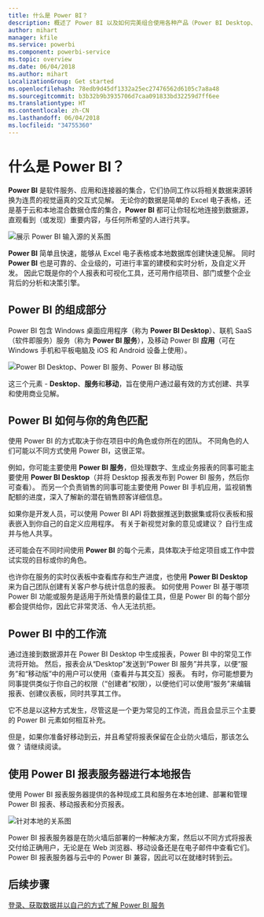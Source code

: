 ```yaml
---
title: 什么是 Power BI？
description: 概述了 Power BI 以及如何完美组合使用各种产品（Power BI Desktop、Power BI 服务、Power BI 移动版、报表服务器、Power BI Embedded）。
author: mihart
manager: kfile
ms.service: powerbi
ms.component: powerbi-service
ms.topic: overview
ms.date: 06/04/2018
ms.author: mihart
LocalizationGroup: Get started
ms.openlocfilehash: 78edb9d45df1332a25ec27476562d6105c7a8a48
ms.sourcegitcommit: b3b32b9b3935706d7caa091833bd32259d7ff6ee
ms.translationtype: HT
ms.contentlocale: zh-CN
ms.lasthandoff: 06/04/2018
ms.locfileid: "34755360"
---
```

# <a name="what-is-power-bi"></a>什么是 Power BI？
**Power BI** 是软件服务、应用和连接器的集合，它们协同工作以将相关数据来源转换为连贯的视觉逼真的交互式见解。 无论你的数据是简单的 Excel 电子表格，还是基于云和本地混合数据仓库的集合，**Power BI** 都可让你轻松地连接到数据源，直观看到（或发现）重要内容，与任何所希望的人进行共享。

![展示 Power BI 输入源的关系图](media/power-bi-overview/power-bi-input.png)

**Power BI** 简单且快速，能够从 Excel 电子表格或本地数据库创建快速见解。 同时 **Power BI** 也是可靠的、企业级的，可进行丰富的建模和实时分析，及自定义开发。 因此它既是你的个人报表和可视化工具，还可用作组项目、部门或整个企业背后的分析和决策引擎。

## <a name="the-parts-of-power-bi"></a>Power BI 的组成部分
Power BI 包含 Windows 桌面应用程序（称为 **Power BI Desktop**）、联机 SaaS（软件即服务）服务（称为 **Power BI 服务**），及移动 Power BI **应用**（可在 Windows 手机和平板电脑及 iOS 和 Android 设备上使用）。

![Power BI Desktop、Power BI 服务、Power BI 移动版](media/power-bi-overview/power-bi-blocks.png)

这三个元素 - **Desktop**、**服务**和**移动**，旨在使用户通过最有效的方式创建、共享和使用商业见解。

## <a name="how-power-bi-matches-your-role"></a>Power BI 如何与你的角色匹配
使用 Power BI 的方式取决于你在项目中的角色或你所在的团队。 不同角色的人们可能以不同方式使用 Power BI，这很正常。

例如，你可能主要使用 **Power BI 服务**，但处理数字、生成业务报表的同事可能主要使用 **Power BI Desktop**（并将 Desktop 报表发布到 Power BI 服务，然后你可查看）。 而另一个负责销售的同事可能主要使用 Power BI 手机应用，监视销售配额的进度，深入了解新的潜在销售顾客详细信息。

如果你是开发人员，可以使用 Power BI API 将数据推送到数据集或将仪表板和报表嵌入到你自己的自定义应用程序。 有关于新视觉对象的意见或建议？ 自行生成并与他人共享。  

还可能会在不同时间使用 **Power BI** 的每个元素，具体取决于给定项目或工作中尝试实现的目标或你的角色。

也许你在服务的实时仪表板中查看库存和生产进度，也使用 **Power BI Desktop** 来为自己团队创建有关客户参与统计信息的报表。 如何使用 Power BI 基于哪项 Power BI 功能或服务是适用于所处情景的最佳工具，但是 Power BI 的每个部分都会提供给你，因此它非常灵活、令人无法抗拒。

## <a name="the-flow-of-work-in-power-bi"></a>Power BI 中的工作流
通过连接到数据源并在 Power BI Desktop 中生成报表，Power BI 中的常见工作流将开始。 然后，报表会从“Desktop”发送到“Power BI 服务”并共享，以便“服务”和“移动版”中的用户可以使用（查看并与其交互）报表。
有时，你可能想要为同事提供类似于你自己的权限（“创建者”权限），以便他们可以使用“服务”来编辑报表、创建仪表板，同时共享其工作。

它不总是以这种方式发生，尽管这是一个更为常见的工作流，而且会显示三个主要的 Power BI 元素如何相互补充。

但是，如果你准备好移动到云，并且希望将报表保留在企业防火墙后，那该怎么做？  请继续阅读。

## <a name="on-premises-reporting-with-power-bi-report-server"></a>使用 Power BI 报表服务器进行本地报告
使用 Power BI 报表服务器提供的各种现成工具和服务在本地创建、部署和管理 Power BI 报表、移动报表和分页报表。

![针对本地的关系图](media/power-bi-overview/power-bi-report-server2.png)

Power BI 报表服务器是在防火墙后部署的一种解决方案，然后以不同方式将报表交付给正确用户，无论是在 Web 浏览器、移动设备还是在电子邮件中查看它们。 Power BI 报表服务器与云中的 Power BI 兼容，因此可以在就绪时转到云。

## <a name="next-steps"></a>后续步骤
[登录、获取数据并以自己的方式了解 Power BI 服务](service-the-new-power-bi-experience.md)
